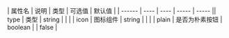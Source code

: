 | 属性名 | 说明 | 类型 | 可选值	| 默认值 |
| ------ | ---- | ---- | ----- | ----- || type | 类型 | string |  |  | 
| icon | 图标组件 | string |  |  | 
| plain | 是否为朴素按钮 | boolean |  | false | 
